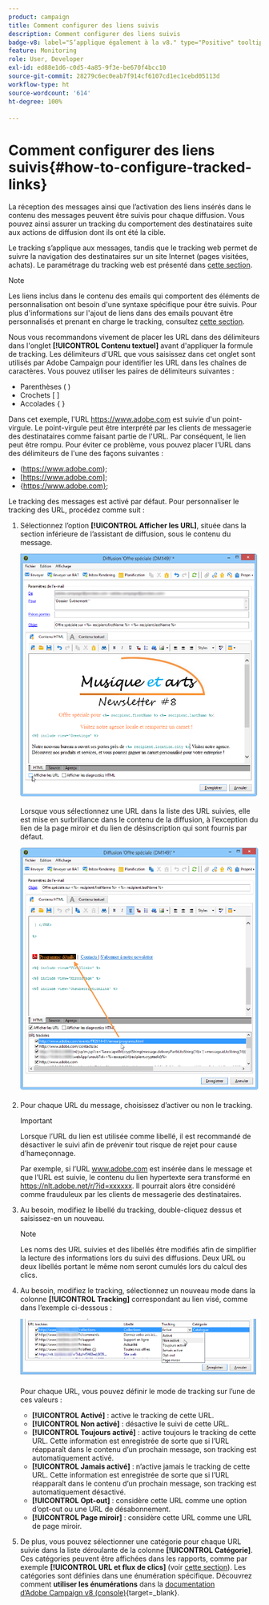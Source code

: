 ```yaml
---
product: campaign
title: Comment configurer des liens suivis
description: Comment configurer des liens suivis
badge-v8: label="S’applique également à la v8." type="Positive" tooltip="S’applique également à Campaign v8."
feature: Monitoring
role: User, Developer
exl-id: ed88e1d6-c0d5-4a85-9f3e-be670f4bcc10
source-git-commit: 28279c6ec0eab7f914cf6107cd1ec1cebd05113d
workflow-type: ht
source-wordcount: '614'
ht-degree: 100%

---
```


# Comment configurer des liens suivis{#how-to-configure-tracked-links}



La réception des messages ainsi que l’activation des liens insérés dans le contenu des messages peuvent être suivis pour chaque diffusion. Vous pouvez ainsi assurer un tracking du comportement des destinataires suite aux actions de diffusion dont ils ont été la cible.

Le tracking s’applique aux messages, tandis que le tracking web permet de suivre la navigation des destinataires sur un site Internet (pages visitées, achats). Le paramétrage du tracking web est présenté dans [cette section](../../configuration/using/about-web-tracking.md).

>[!NOTE]
>
>Les liens inclus dans le contenu des emails qui comportent des éléments de personnalisation ont besoin d&#39;une syntaxe spécifique pour être suivis. Pour plus d&#39;informations sur l&#39;ajout de liens dans des emails pouvant être personnalisés et prenant en charge le tracking, consultez [cette section](tracking-personalized-links.md).

Nous vous recommandons vivement de placer les URL dans des délimiteurs dans l&#39;onglet **[!UICONTROL Contenu textuel]** avant d&#39;appliquer la formule de tracking. Les délimiteurs d&#39;URL que vous saisissez dans cet onglet sont utilisés par Adobe Campaign pour identifier les URL dans les chaînes de caractères. Vous pouvez utiliser les paires de délimiteurs suivantes :
* Parenthèses ( )
* Crochets [ ]
* Accolades { }

Dans cet exemple, l&#39;URL https://www.adobe.com est suivie d&#39;un point-virgule. Le point-virgule peut être interprété par les clients de messagerie des destinataires comme faisant partie de l&#39;URL. Par conséquent, le lien peut être rompu. Pour éviter ce problème, vous pouvez placer l&#39;URL dans des délimiteurs de l&#39;une des façons suivantes :
* (https://www.adobe.com);
* [https://www.adobe.com];
* {https://www.adobe.com};

Le tracking des messages est activé par défaut. Pour personnaliser le tracking des URL, procédez comme suit :

1. Sélectionnez l’option **[!UICONTROL Afficher les URL]**, située dans la section inférieure de l’assistant de diffusion, sous le contenu du message.

   ![](assets/s_ncs_user_email_del_display_urls.png)

   Lorsque vous sélectionnez une URL dans la liste des URL suivies, elle est mise en surbrillance dans le contenu de la diffusion, à l’exception du lien de la page miroir et du lien de désinscription qui sont fournis par défaut.

   ![](assets/s_ncs_user_email_del_show_urls.png)

1. Pour chaque URL du message, choisissez d’activer ou non le tracking.

   >[!IMPORTANT]
   >
   >Lorsque l’URL du lien est utilisée comme libellé, il est recommandé de désactiver le suivi afin de prévenir tout risque de rejet pour cause d’hameçonnage.
   >
   >Par exemple, si l’URL www.adobe.com est insérée dans le message et que l’URL est suivie, le contenu du lien hypertexte sera transformé en https://nlt.adobe.net/r/?id=xxxxxx. Il pourrait alors être considéré comme frauduleux par les clients de messagerie des destinataires.

1. Au besoin, modifiez le libellé du tracking, double-cliquez dessus et saisissez-en un nouveau.

   >[!NOTE]
   >
   >Les noms des URL suivies et des libellés être modifiés afin de simplifier la lecture des informations lors du suivi des diffusions. Deux URL ou deux libellés portant le même nom seront cumulés lors du calcul des clics.

1. Au besoin, modifiez le tracking, sélectionnez un nouveau mode dans la colonne **[!UICONTROL Tracking]** correspondant au lien visé, comme dans l’exemple ci-dessous :

   ![](assets/s_ncs_user_select_tracking_mode.png)

   Pour chaque URL, vous pouvez définir le mode de tracking sur l’une de ces valeurs :

   * **[!UICONTROL Activé]** : active le tracking de cette URL.
   * **[!UICONTROL Non activé]** : désactive le suivi de cette URL.
   * **[!UICONTROL Toujours activé]** : active toujours le tracking de cette URL. Cette information est enregistrée de sorte que si l’URL réapparaît dans le contenu d’un prochain message, son tracking est automatiquement activé.
   * **[!UICONTROL Jamais activé]** : n’active jamais le tracking de cette URL. Cette information est enregistrée de sorte que si l’URL réapparaît dans le contenu d’un prochain message, son tracking est automatiquement désactivé.
   * **[!UICONTROL Opt-out]** : considère cette URL comme une option d’opt-out ou une URL de désabonnement.
   * **[!UICONTROL Page miroir]** : considère cette URL comme une URL de page miroir.

1. De plus, vous pouvez sélectionner une catégorie pour chaque URL suivie dans la liste déroulante de la colonne **[!UICONTROL Catégorie]**. Ces catégories peuvent être affichées dans les rapports, comme par exemple **[!UICONTROL URL et flux de clics]** (voir [cette section](../../reporting/using/reports-on-deliveries.md#urls-and-click-streams)). Les catégories sont définies dans une énumération spécifique. Découvrez comment **utiliser les énumérations** dans la [documentation d’Adobe Campaign v8 (console)](https://experienceleague.adobe.com/fr/docs/campaign/campaign-v8/config/settings/enumerations){target=_blank}.
